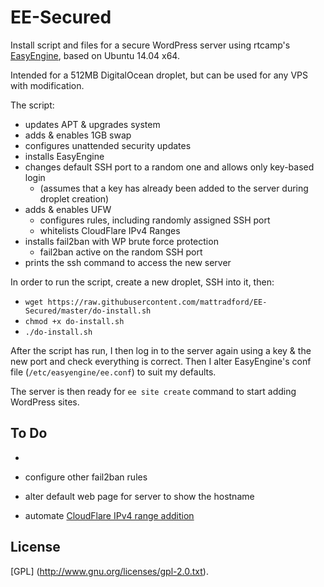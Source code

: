 EE-Secured
==========

Install script and files for a secure WordPress server using rtcamp's [EasyEngine](https://github.com/rtCamp/easyengine/), based on Ubuntu 14.04 x64.

Intended for a 512MB DigitalOcean droplet, but can be used for any VPS with modification.

The script:

* updates APT & upgrades system
* adds & enables 1GB swap
* configures unattended security updates
* installs EasyEngine
* changes default SSH port to a random one and allows only key-based login
  * (assumes that a key has already been added to the server during droplet creation)
* adds & enables UFW
  * configures rules, including randomly assigned SSH port
  * whitelists CloudFlare IPv4 Ranges
* installs fail2ban with WP brute force protection
  * fail2ban active on the random SSH port
* prints the ssh command to access the new server

In order to run the script, create a new droplet, SSH into it, then:

* `wget https://raw.githubusercontent.com/mattradford/EE-Secured/master/do-install.sh`
* `chmod +x do-install.sh`
* `./do-install.sh`

After the script has run, I then log in to the server again using a key & the new port and check everything is correct. Then I alter EasyEngine's conf file (`/etc/easyengine/ee.conf`) to suit my defaults.

The server is then ready for `ee site create` command to start adding WordPress sites.

## To Do
* 

* configure other fail2ban rules
* alter default web page for server to show the hostname
* automate [CloudFlare IPv4 range addition](https://www.cloudflare.com/ips-v4)

## License

[GPL] (http://www.gnu.org/licenses/gpl-2.0.txt).